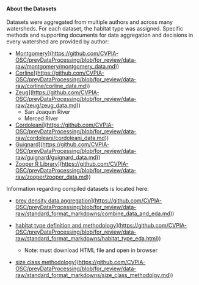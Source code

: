 #### About the Datasets

Datasets were aggregated from multiple authors and across many
watersheds. For each dataset, the habitat type was assigned. Specific
methods and supporting documents for data aggregation and decisions in
every watershed are provided by author:

- [Montgomery]([https://github.com/CVPIA-OSC/preyDataProcessing/blob/for_review/data-raw/montgomery/montgomery_data.md)](https://github.com/CVPIA-OSC/preyDataProcessing/blob/for_review/data-raw/montgomery/montgomery_data.md))
- [Corline]([https://github.com/CVPIA-OSC/preyDataProcessing/blob/for_review/data-raw/corline/corline_data.md)](https://github.com/CVPIA-OSC/preyDataProcessing/blob/for_review/data-raw/corline/corline_data.md))
- [Zeug]([https://github.com/CVPIA-OSC/preyDataProcessing/blob/for_review/data-raw/zeug/zeug_data.md)](https://github.com/CVPIA-OSC/preyDataProcessing/blob/for_review/data-raw/zeug/zeug_data.md))
  - San Joaquin River
  - Merced River
- [Cordoleani]([https://github.com/CVPIA-OSC/preyDataProcessing/blob/for_review/data-raw/cordoleani/cordoleani_data.md)](https://github.com/CVPIA-OSC/preyDataProcessing/blob/for_review/data-raw/cordoleani/cordoleani_data.md))
- [Guignard]([https://github.com/CVPIA-OSC/preyDataProcessing/blob/for_review/data-raw/guignard/guignard_data.md)](https://github.com/CVPIA-OSC/preyDataProcessing/blob/for_review/data-raw/guignard/guignard_data.md))
- [Zooper R
 Library]([https://github.com/CVPIA-OSC/preyDataProcessing/blob/for_review/data-raw/zooper/zooper_data.md)](https://github.com/CVPIA-OSC/preyDataProcessing/blob/for_review/data-raw/zooper/zooper_data.md))

Information regarding compiled datasets is located here:

- [prey density data
 aggregation]([https://github.com/CVPIA-OSC/preyDataProcessing/blob/for_review/data-raw/standard_format_markdowns/combine_data_and_eda.md)](https://github.com/CVPIA-OSC/preyDataProcessing/blob/for_review/data-raw/standard_format_markdowns/combine_data_and_eda.md))

- [habitat type definition and
 methodology]([https://github.com/CVPIA-OSC/preyDataProcessing/blob/for_review/data-raw/standard_format_markdowns/habitat_type_eda.html)](https://github.com/CVPIA-OSC/preyDataProcessing/blob/for_review/data-raw/standard_format_markdowns/habitat_type_eda.html))

  - Note: must download HTML file and open in browser

- [size class
 methodology]([https://github.com/CVPIA-OSC/preyDataProcessing/blob/for_review/data-raw/standard_format_markdowns/size_class_methodolgy.md)](https://github.com/CVPIA-OSC/preyDataProcessing/blob/for_review/data-raw/standard_format_markdowns/size_class_methodolgy.md))
